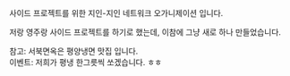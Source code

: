 사이드 프로젝트를 위한 지인-지인 네트워크 오가니제이션 입니다.

저랑 영주랑 사이드 프로젝트를 하기로 했는데, 이참에 그냥 새로 하나 만들었습니다. 

참고: 서북면옥은 평양냉면 맛집 입니다. 
<br>
이벤트: 저희가 평냉 한그릇씩 쏘겠습니다. ㅎㅎ
